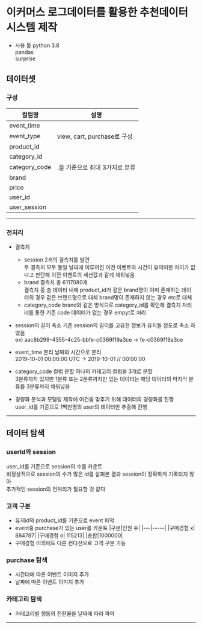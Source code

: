 # 이커머스 로그데이터를 활용한 추천데이터시스템 제작
* 사용 툴
python 3.8  
pandas  
surprise


## 데이터셋
### 구성
| 컬럼명        | 설명                           |
| ------------- | ------------------------------ |
| event_time    |                                |
| event_type    | view, cart, purchase로 구성    |
| product_id    |                                |
| category_id   |                                |
| category_code | .을 기준으로 최대 3가지로 분류 |
| brand         |                                |
| price         |                                |
| user_id       |                                |
| user_session  |                                |
----
### 전처리
* 결측치
    * session
        2개의 결측치를 발견  
        두 결측치 모두 동일 날짜에 이루어진 이전 이벤트와 시간이 유의미한 차이가 없다고 판단해 이전 이벤트의 세션값과 같게 채워넣음
    * brand
        결측치 총 6117080개  
        결측치 중 총 데이터 내에 product_id가 같은 brand명이 이미 존재하는 데이터의 경우 같은 브랜드명으로 대체
        brand명이 존재하지 않는 경우 etc로 대체
    * category_code
        brand와 같은 방식으로 category_id를 확인해 결측치 처리
        id를 통한 기존 code 데이터가 없는 경우 empyt로 처리
* session의 길이 축소
기존 session의 길이를 고유한 정보가 유지될 정도로 축소 하였음  
ex) aac8b299-4355-4c25-bbfe-c0369f19a3ce -> fe-c0369f19a3ce

* event_time 분리
날짜와 시간으로 분리  
2019-10-01 00:00:00 UTC -> 2019-10-01 // 00:00:00

* category_code 컬럼 분할
하나의 카테고리 컬럼을 3개로 분할  
3분류까지 있지만 1분류 또는 2분류까지만 있는 데이터는 해당 데이터의 마지막 분류를 3분류까지 채워넣음

* 경량화
분석과 모델링 제작에 여건을 맞추기 위해 데이터의 경량화를 진행  
user_id를 기준으로 1백만명의 user의 데이터만 추출해 진행

----

## 데이터 탐색
### userId와 session
user_id를 기준으로 session의 수를 카운트  
비정상적으로 session의 수가 많은 id를 살펴본 결과 session이 정확하게 기록되지 않아  
추가적인 session의 전처리가 필요할 것 같다

### 고객 구분
* 유저id와 product_id를 기준으로 event 파악
* event중 purchase가 있는 user를 카운트
|구분|인원 수|
|---|-----|
|구매경험 x| 884787|
|구매경험 o| 115213|
|총합|1000000|
* 구매경험 이외에도 다른 컨디션으로 고객 구분 가능  
### purchase 탐색
* 시간대에 따른 이벤트
이미지 추가
* 날짜에 따른 이벤트
이미지 추가
### 카테고리 탐색
* 카테고리별 행동의 전환율을 날짜에 따라 파악

----
